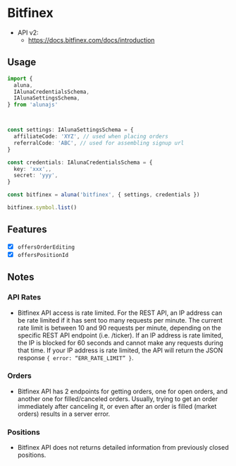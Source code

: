 # Bitfinex

 - API v2:
    - https://docs.bitfinex.com/docs/introduction

## Usage

```ts
import {
  aluna,
  IAlunaCredentialsSchema,
  IAlunaSettingsSchema,
} from 'alunajs'



const settings: IAlunaSettingsSchema = {
  affiliateCode: 'XYZ', // used when placing orders
  referralCode: 'ABC', // used for assembling signup url
}

const credentials: IAlunaCredentialsSchema = {
  key: 'xxx',,
  secret: 'yyy',
}

const bitfinex = aluna('bitfinex', { settings, credentials })

bitfinex.symbol.list()
```

## Features
  - [x] `offersOrderEditing`
  - [x] `offersPositionId`

## Notes

### API Rates
  - Bitfinex API access is rate limited. For the REST API, an IP address can be rate limited if it has sent too many requests per minute. The current rate limit is between 10 and 90 requests per minute, depending on the specific REST API endpoint (i.e. /ticker). If an IP address is rate limited, the IP is blocked for 60 seconds and cannot make any requests during that time. If your IP address is rate limited, the API will return the JSON response `{ error: “ERR_RATE_LIMIT” }`.

### Orders
- Bitfinex API has 2 endpoints for getting orders, one for open orders, and another one for filled/canceled orders. Usually, trying to get an order immediately after canceling it, or even after an order is filled (market orders) results in a server error.

### Positions
- Bitfinex API does not returns detailed information from  previously closed positions.
